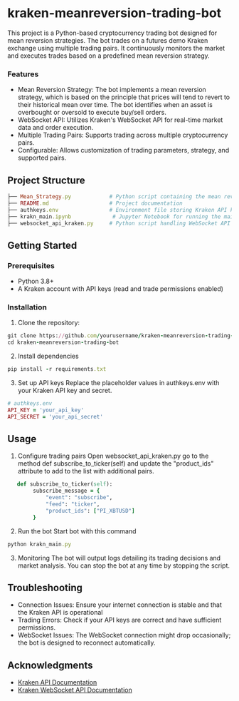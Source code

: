 # kraken-meanreversion-trading-bot

This project is a Python-based cryptocurrency trading bot designed for mean reversion strategies. The bot trades on a futures demo Kraken exchange using multiple trading pairs. It continuously monitors the market and executes trades based on a predefined mean reversion strategy.

### Features
- Mean Reversion Strategy: The bot implements a mean reversion strategy, which is based on the principle that prices will tend to revert to their historical mean over time. The bot identifies when an asset is overbought or oversold to execute buy/sell orders.
- WebSocket API: Utilizes Kraken's WebSocket API for real-time market data and order execution.
- Multiple Trading Pairs: Supports trading across multiple cryptocurrency pairs.
- Configurable: Allows customization of trading parameters, strategy, and supported pairs.

## Project Structure

```ruby
├── Mean_Strategy.py            # Python script containing the mean reversion strategy
├── README.md                   # Project documentation
├── authkeys.env                # Environment file storing Kraken API keys
├── krakn_main.ipynb             # Jupyter Notebook for running the main bot and testing
├── websocket_api_kraken.py     # Python script handling WebSocket API integration with Kraken
```

## Getting Started

### Prerequisites

- Python 3.8+
- A Kraken account with API keys (read and trade permissions enabled)

### Installation

1. Clone the repository:
```ruby
git clone https://github.com/yourusername/kraken-meanreversion-trading-bot.git
cd kraken-meanreversion-trading-bot
```
2. Install dependencies
```ruby
pip install -r requirements.txt
```
3. Set up API keys
Replace the placeholder values in authkeys.env with your Kraken API key and secret.
```ruby
# authkeys.env
API_KEY = 'your_api_key'
API_SECRET = 'your_api_secret'
```

## Usage

1. Configure trading pairs
Open websocket_api_kraken.py go to the method def subscribe_to_ticker(self) and update the "product_ids" attribute to add to the list with additional pairs.
```ruby
   def subscribe_to_ticker(self):
        subscribe_message = {
            "event": "subscribe",
            "feed": "ticker",
            "product_ids": ["PI_XBTUSD"]
        }
```
2. Run the bot
Start bot with this command
```ruby
python krakn_main.py
```
3. Monitoring
The bot will output logs detailing its trading decisions and market analysis. You can stop the bot at any time by stopping the script.

## Troubleshooting
- Connection Issues:
  Ensure your internet connection is stable and that the Kraken API is operational
- Trading Errors:
  Check if your API keys are correct and have sufficient permissions.
- WebSocket Issues:
  The WebSocket connection might drop occasionally; the bot is designed to reconnect automatically.

## Acknowledgments
- [Kraken API Documentation](https://docs.kraken.com/api/)
- [Kraken WebSocket API Documentation](https://docs.kraken.com/websockets/)
